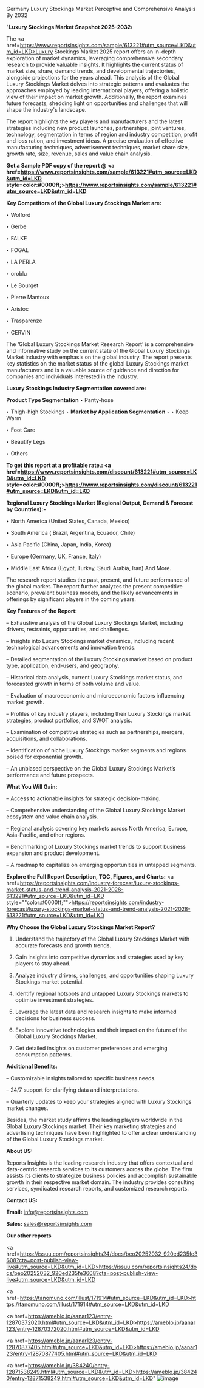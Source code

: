 Germany Luxury Stockings Market Perceptive and Comprehensive Analysis By 2032

"<strong>Luxury Stockings Market Snapshot 2025-2032:</strong>

The <a href=https://www.reportsinsights.com/sample/613221#utm_source=LKD&utm_id=LKD>Luxury Stockings Market</a> 2025 report offers an in-depth exploration of market dynamics, leveraging comprehensive secondary research to provide valuable insights. It highlights the current status of market size, share, demand trends, and developmental trajectories, alongside projections for the years ahead. This analysis of the Global Luxury Stockings Market delves into strategic patterns and evaluates the approaches employed by leading international players, offering a holistic view of their impact on market growth. Additionally, the report examines future forecasts, shedding light on opportunities and challenges that will shape the industry's landscape.

The report highlights the key players and manufacturers and the latest strategies including new product launches, partnerships, joint ventures, technology, segmentation in terms of region and industry competition, profit and loss ration, and investment ideas. A precise evaluation of effective manufacturing techniques, advertisement techniques, market share size, growth rate, size, revenue, sales and value chain analysis.

<strong>Get a Sample PDF copy of the report @ <a href=https://www.reportsinsights.com/sample/613221#utm_source=LKD&utm_id=LKD style=color:#0000ff;>https://www.reportsinsights.com/sample/613221#utm_source=LKD&utm_id=LKD</a></strong>

<strong>Key Competitors of the Global Luxury Stockings Market are:</strong>

‣ Wolford

‣ Gerbe

‣ FALKE

‣ FOGAL

‣ LA PERLA

‣ oroblu

‣ Le Bourget

‣ Pierre Mantoux

‣ Aristoc

‣ Trasparenze

‣ CERVIN

The ‘Global Luxury Stockings Market Research Report’ is a comprehensive and informative study on the current state of the Global Luxury Stockings Market industry with emphasis on the global industry. The report presents key statistics on the market status of the global Luxury Stockings market manufacturers and is a valuable source of guidance and direction for companies and individuals interested in the industry.

<strong>Luxury Stockings Industry Segmentation covered are:</strong>

<strong>Product Type Segmentation</strong>
‣
Panty-hose

‣ Thigh-high Stockings
‣ 
<strong>Market by Application Segmentation</strong>
‣
‣  Keep Warm

‣ Foot Care

‣ Beautify Legs

‣ Others

<strong>To get this report at a profitable rate.: <a href=https://www.reportsinsights.com/discount/613221#utm_source=LKD&utm_id=LKD style=color:#0000ff;>https://www.reportsinsights.com/discount/613221#utm_source=LKD&utm_id=LKD</a></strong>

<strong>Regional Luxury Stockings Market (Regional Output, Demand &amp; Forecast by Countries):-</strong>

• North America (United States, Canada, Mexico)

• South America ( Brazil, Argentina, Ecuador, Chile)

• Asia Pacific (China, Japan, India, Korea)

• Europe (Germany, UK, France, Italy)

• Middle East Africa (Egypt, Turkey, Saudi Arabia, Iran) And More.

The research report studies the past, present, and future performance of the global market. The report further analyzes the present competitive scenario, prevalent business models, and the likely advancements in offerings by significant players in the coming years.

<strong>Key Features of the Report:</strong>

– Exhaustive analysis of the Global Luxury Stockings Market, including drivers, restraints, opportunities, and challenges.

– Insights into Luxury Stockings market dynamics, including recent technological advancements and innovation trends.

– Detailed segmentation of the Luxury Stockings market based on product type, application, end-users, and geography.

– Historical data analysis, current Luxury Stockings market status, and forecasted growth in terms of both volume and value.

– Evaluation of macroeconomic and microeconomic factors influencing market growth.

– Profiles of key industry players, including their Luxury Stockings market strategies, product portfolios, and SWOT analysis.

– Examination of competitive strategies such as partnerships, mergers, acquisitions, and collaborations.

– Identification of niche Luxury Stockings market segments and regions poised for exponential growth.

– An unbiased perspective on the Global Luxury Stockings Market’s performance and future prospects.

<strong>What You Will Gain:</strong>

– Access to actionable insights for strategic decision-making.

– Comprehensive understanding of the Global Luxury Stockings Market ecosystem and value chain analysis.

– Regional analysis covering key markets across North America, Europe, Asia-Pacific, and other regions.

– Benchmarking of Luxury Stockings market trends to support business expansion and product development.

– A roadmap to capitalize on emerging opportunities in untapped segments.

<strong>Explore the Full Report Description, TOC, Figures, and Charts:</strong>
<a href=https://reportsinsights.com/industry-forecast/luxury-stockings-market-status-and-trend-analysis-2021-2028-613221#utm_source=LKD&utm_id=LKD style=""color:#0000ff;"">https://reportsinsights.com/industry-forecast/luxury-stockings-market-status-and-trend-analysis-2021-2028-613221#utm_source=LKD&utm_id=LKD</a>

<strong>Why Choose the Global Luxury Stockings Market Report?</strong>

1. Understand the trajectory of the Global Luxury Stockings Market with accurate forecasts and growth trends.

2. Gain insights into competitive dynamics and strategies used by key players to stay ahead.

3. Analyze industry drivers, challenges, and opportunities shaping Luxury Stockings market potential.

4. Identify regional hotspots and untapped Luxury Stockings markets to optimize investment strategies.

5. Leverage the latest data and research insights to make informed decisions for business success.

6. Explore innovative technologies and their impact on the future of the Global Luxury Stockings Market.

7. Get detailed insights on customer preferences and emerging consumption patterns.

<strong>Additional Benefits:</strong>

– Customizable insights tailored to specific business needs.

– 24/7 support for clarifying data and interpretations.

– Quarterly updates to keep your strategies aligned with Luxury Stockings market changes.

Besides, the market study affirms the leading players worldwide in the Global Luxury Stockings market. Their key marketing strategies and advertising techniques have been highlighted to offer a clear understanding of the Global Luxury Stockings market.

<strong><strong>About US</strong>:</strong>

Reports Insights is the leading research industry that offers contextual and data-centric research services to its customers across the globe. The firm assists its clients to strategize business policies and accomplish sustainable growth in their respective market domain. The industry provides consulting services, syndicated research reports, and customized research reports.

<strong>Contact US:</strong>

<p class=><b>Email:</b> <a href=mailto:info@reportsinsights.com>info@reportsinsights.com</a></p>
<p class=><b>Sales:</b> <a href=mailto:sales@reportsinsights.com>sales@reportsinsights.com</a></p>

<strong>Our other reports</strong>

<a href=https://issuu.com/reportsinsights24/docs/beo20252032_920ed235fe3608?cta=post-publish-view-live#utm_source=LKD&utm_id=LKD>https://issuu.com/reportsinsights24/docs/beo20252032_920ed235fe3608?cta=post-publish-view-live#utm_source=LKD&utm_id=LKD</a>

<a href=https://tanomuno.com/illust/171914#utm_source=LKD&utm_id=LKD>https://tanomuno.com/illust/171914#utm_source=LKD&utm_id=LKD</a>

<a href=https://ameblo.jp/aanar123/entry-12870372020.html#utm_source=LKD&utm_id=LKD>https://ameblo.jp/aanar123/entry-12870372020.html#utm_source=LKD&utm_id=LKD</a>

<a href=https://ameblo.jp/aanar123/entry-12870877405.html#utm_source=LKD&utm_id=LKD>https://ameblo.jp/aanar123/entry-12870877405.html#utm_source=LKD&utm_id=LKD</a>

<a href=https://ameblo.jp/384240/entry-12871538249.html#utm_source=LKD&utm_id=LKD>https://ameblo.jp/384240/entry-12871538249.html#utm_source=LKD&utm_id=LKD</a>"
![image](https://github.com/user-attachments/assets/775839fa-25c7-434a-b77a-9558f4857f14)
